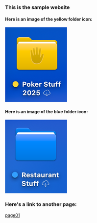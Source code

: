 ### This is the sample website
#### Here is an image of the yellow folder icon:
![yellow_folder](./yellow_folder.png)
#### Here is an image of the blue folder icon:
![blue_folder](./Resources/blue_folder.png)
### Here's a link to another page:
[page01](/SampleWebsite/_pages/page01.md)
